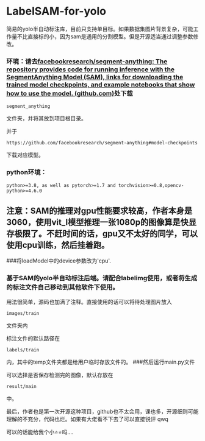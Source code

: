 # LabelSAM-for-yolo
简易的yolo半自动标注库，目前只支持单目标。如果数据集图片背景复杂，可能工作量不比直接标的小，因为sam是通用的分割模型。但是开源适当通过调整参数修改。



### 环境：请去[facebookresearch/segment-anything: The repository provides code for running inference with the SegmentAnything Model (SAM), links for downloading the trained model checkpoints, and example notebooks that show how to use the model. (github.com)](https://github.com/facebookresearch/segment-anything)处下载 

```
segment_anything
```

文件夹，并将其放到项目根目录。

并于

```
https://github.com/facebookresearch/segment-anything#model-checkpoints
```

下载对应模型。

### python环境：

```
python>=3.8, as well as pytorch>=1.7 and torchvision>=0.8,opencv-python>=4.6.0
```


## 注意：SAM的推理对gpu性能要求较高，作者本身是3060，使用vit_l模型推理一张1080p的图像算是快显存极限了。不赶时间的话，gpu又不太好的同学，可以使用cpu训练，然后挂着跑。
###将loadModel中的device参数改为'cpu'.



### 基于SAM的yolo半自动标注后端。请配合labelimg使用，或者将生成的标注文件自己移动到其他软件下使用。

用法很简单，源码也加满了注释。直接使用的话可以将待处理图片放入

```
images/train
```

文件夹内

标注文件的默认路径在

```
labels/train
```

内，其中的temp文件夹都是给用户临时存放文件的。
###然后运行main.py文件

可以选择是否保存检测完的图像，默认存放在

```
result/main
```
中。

最后，作者也是第一次开源这种项目，github也不太会用，课也多，开源细则可能理解的不充分，代码也烂。如果有大佬看不下去了可以直接锐评 qwq

可以的话能给我个小⭐⭐吗....
